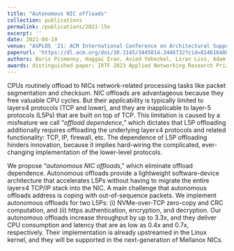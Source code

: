 ```yaml
---
title: "Autonomous NIC offloads"
collection: publications
permalink: /publications/2021-l5o
excerpt: ''
date: 2021-04-19
venue: "ASPLOS '21: ACM International Conference on Architectural Support for Languages and Operating Systems"
paperurl: 'https://dl.acm.org/doi/10.1145/3445814.3446732?cid=81461648878'
authors: Boris Pismenny, Haggai Eran, Aviad Yehezkel, Liran Liss, Adam Morrison, Dan Tsafrir
awards: distinguished paper; IRTF 2023 Applied Networking Research Prize
---
```


CPUs routinely offload to NICs network-related processing tasks like packet segmentation and checksum. NIC offloads are advantageous because they free valuable CPU cycles. But their applicability is typically limited to layer≤4 protocols (TCP and lower), and they are inapplicable to layer-5 protocols (L5Ps) that are built on top of TCP. This limitation is caused by a misfeature we call “*offload dependence*,” which dictates that L5P offloading additionally requires offloading the underlying layer≤4 protocols and related functionality: TCP, IP, firewall, etc. The dependence of L5P offloading hinders innovation, because it implies hard-wiring the complicated, ever-changing implementation of the lower-level protocols.

We propose “*autonomous NIC offloads*,” which eliminate offload dependence. Autonomous offloads provide a lightweight software-device architecture that accelerates L5Ps without having to migrate the entire layer≤4 TCP/IP stack into the NIC. A main challenge that autonomous offloads address is coping with out-of-sequence packets. We implement autonomous offloads for two L5Ps: (i) NVMe-over-TCP zero-copy and CRC computation, and (ii) https authentication, encryption, and decryption. Our autonomous offloads increase throughput by up to 3.3x, and they deliver CPU consumption and latency that are as low as 0.4x and 0.7x, respectively. Their implementation is already upstreamed in the Linux kernel, and they will be supported in the next-generation of Mellanox NICs.